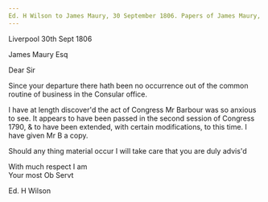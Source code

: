 ```yaml
---
Ed. H Wilson to James Maury, 30 September 1806. Papers of James Maury, 1769-1917, Accession #3888 and #3888-a, Special Collections, University of Virginia Library, Charlottesville, Va. BoxX_243
---
```


Liverpool 30th Sept 1806

James Maury Esq

Dear Sir

Since your departure there hath been no occurrence out of the common routine of business in the Consular office.

I have at length discover'd the act of Congress Mr Barbour was so anxious to see. It appears to have been passed in the second session of Congress 1790, & to have been extended, with certain modifications, to this time. I have given Mr B a copy.

Should any thing material occur I will take care that you are duly advis'd

With much respect I am  
Your most Ob Servt 

Ed. H Wilson 